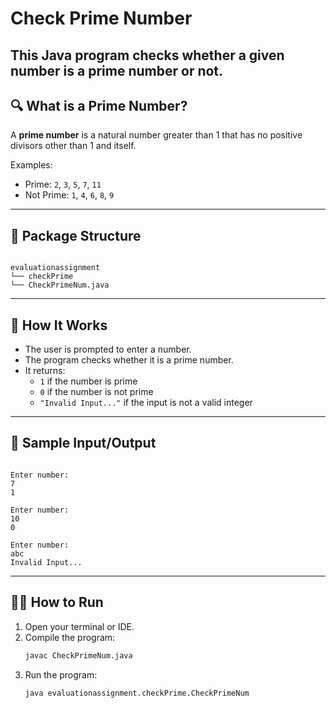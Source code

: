 
# Check Prime Number

This Java program checks whether a given number is a **prime number** or not.
---
## 🔍 What is a Prime Number?

A **prime number** is a natural number greater than 1 that has no positive divisors other than 1 and itself.

Examples:
- Prime: `2`, `3`, `5`, `7`, `11`
- Not Prime: `1`, `4`, `6`, `8`, `9`
---
## 📂 Package Structure

```

evaluationassignment
└── checkPrime
└── CheckPrimeNum.java

```
---
## 🚀 How It Works

- The user is prompted to enter a number.
- The program checks whether it is a prime number.
- It returns:
  - `1` if the number is prime
  - `0` if the number is not prime
  - `"Invalid Input..."` if the input is not a valid integer
---
## 🧾 Sample Input/Output

```

Enter number:
7
1

Enter number:
10
0

Enter number:
abc
Invalid Input...

````
---
## 🧑‍💻 How to Run

1. Open your terminal or IDE.
2. Compile the program:
   ```bash
   javac CheckPrimeNum.java
   ```
3. Run the program:
   ```bash
   java evaluationassignment.checkPrime.CheckPrimeNum
   ```
